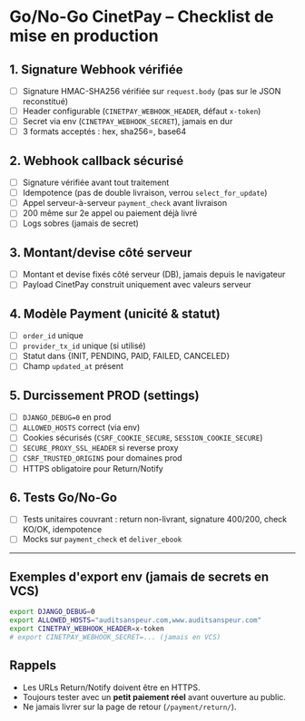 # Go/No-Go CinetPay – Checklist de mise en production

## 1. Signature Webhook vérifiée
- [ ] Signature HMAC-SHA256 vérifiée sur `request.body` (pas sur le JSON reconstitué)
- [ ] Header configurable (`CINETPAY_WEBHOOK_HEADER`, défaut `x-token`)
- [ ] Secret via env (`CINETPAY_WEBHOOK_SECRET`), jamais en dur
- [ ] 3 formats acceptés : hex, sha256=<hex>, base64

## 2. Webhook callback sécurisé
- [ ] Signature vérifiée avant tout traitement
- [ ] Idempotence (pas de double livraison, verrou `select_for_update`)
- [ ] Appel serveur-à-serveur `payment_check` avant livraison
- [ ] 200 même sur 2e appel ou paiement déjà livré
- [ ] Logs sobres (jamais de secret)

## 3. Montant/devise côté serveur
- [ ] Montant et devise fixés côté serveur (DB), jamais depuis le navigateur
- [ ] Payload CinetPay construit uniquement avec valeurs serveur

## 4. Modèle Payment (unicité & statut)
- [ ] `order_id` unique
- [ ] `provider_tx_id` unique (si utilisé)
- [ ] Statut dans {INIT, PENDING, PAID, FAILED, CANCELED}
- [ ] Champ `updated_at` présent

## 5. Durcissement PROD (settings)
- [ ] `DJANGO_DEBUG=0` en prod
- [ ] `ALLOWED_HOSTS` correct (via env)
- [ ] Cookies sécurisés (`CSRF_COOKIE_SECURE`, `SESSION_COOKIE_SECURE`)
- [ ] `SECURE_PROXY_SSL_HEADER` si reverse proxy
- [ ] `CSRF_TRUSTED_ORIGINS` pour domaines prod
- [ ] HTTPS obligatoire pour Return/Notify

## 6. Tests Go/No-Go
- [ ] Tests unitaires couvrant : return non-livrant, signature 400/200, check KO/OK, idempotence
- [ ] Mocks sur `payment_check` et `deliver_ebook`

---

## Exemples d'export env (jamais de secrets en VCS)

```sh
export DJANGO_DEBUG=0
export ALLOWED_HOSTS="auditsanspeur.com,www.auditsanspeur.com"
export CINETPAY_WEBHOOK_HEADER=x-token
# export CINETPAY_WEBHOOK_SECRET=... (jamais en VCS)
```

## Rappels
- Les URLs Return/Notify doivent être en HTTPS.
- Toujours tester avec un **petit paiement réel** avant ouverture au public.
- Ne jamais livrer sur la page de retour (`/payment/return/`).

